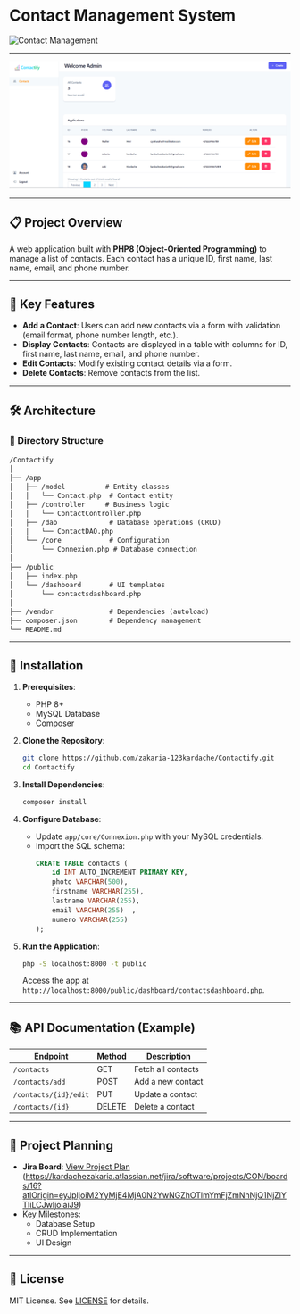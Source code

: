 # Contact Management System  

![Contact Management](https://maghreb.simplonline.co/_next/image?url=https%3A%2F%2Fsimplonline-v3-prod.s3.eu-west-3.amazonaws.com%2Fmedia%2Fimage%2Fjpg%2Fpasos-gestion-contactos-6769c6ce381a4566358176.jpg&w=1280&q=75)  

---


![Contact Management Screenshot](./contact-screenshot.png) 

---


## 📋 Project Overview  
A web application built with **PHP8 (Object-Oriented Programming)** to manage a list of contacts. Each contact has a unique ID, first name, last name, email, and phone number.  

---

## 🚀 Key Features  
- **Add a Contact**: Users can add new contacts via a form with validation (email format, phone number length, etc.).  
- **Display Contacts**: Contacts are displayed in a table with columns for ID, first name, last name, email, and phone number.   
- **Edit Contacts**: Modify existing contact details via a form.  
- **Delete Contacts**: Remove contacts from the list.  

---

## 🛠️ Architecture  

### 📂 Directory Structure  
```  
/Contactify  
│  
├── /app  
│   ├── /model          # Entity classes  
│   │   └── Contact.php  # Contact entity  
│   ├── /controller     # Business logic  
│   │   └── ContactController.php  
│   ├── /dao             # Database operations (CRUD)  
│   │   └── ContactDAO.php  
│   └── /core            # Configuration  
│       └── Connexion.php # Database connection  
│  
├── /public             
│   ├── index.php         
│   └── /dashboard       # UI templates  
│       └── contactsdashboard.php  
│  
├── /vendor              # Dependencies (autoload)  
├── composer.json        # Dependency management  
└── README.md  
```  

---

## 🔧 Installation  
1. **Prerequisites**:  
   - PHP 8+  
   - MySQL Database  
   - Composer  

2. **Clone the Repository**:  
   ```bash  
   git clone https://github.com/zakaria-123kardache/Contactify.git  
   cd Contactify  
   ```  

3. **Install Dependencies**:  
   ```bash  
   composer install  
   ```  

4. **Configure Database**:  
   - Update `app/core/Connexion.php` with your MySQL credentials.  
   - Import the SQL schema:  
     ```sql  
     CREATE TABLE contacts (  
         id INT AUTO_INCREMENT PRIMARY KEY,  
         photo VARCHAR(500),  
         firstname VARCHAR(255),  
         lastname VARCHAR(255),  
         email VARCHAR(255)  ,
         numero VARCHAR(255) 
     );  
     ```  

5. **Run the Application**:  
   ```bash  
   php -S localhost:8000 -t public  
   ```  
   Access the app at `http://localhost:8000/public/dashboard/contactsdashboard.php`.  

---

## 📚 API Documentation (Example)  
| Endpoint              | Method | Description              |  
|-----------------------|--------|--------------------------|  
| `/contacts`           | GET    | Fetch all contacts       |  
| `/contacts/add`       | POST   | Add a new contact        |  
| `/contacts/{id}/edit` | PUT    | Update a contact         |  
| `/contacts/{id}`      | DELETE | Delete a contact         |  

---

## 📅 Project Planning  
- **Jira Board**: [View Project Plan](https://kardachezakaria.atlassian.net/jira/software/projects/CON/boards/16?atlOrigin=eyJpIjoiM2YyMjE4MjA0N2YwNGZhOTlmYmFjZmNhNjQ1NjZlYTIiLCJwIjoiaiJ9) (https://kardachezakaria.atlassian.net/jira/software/projects/CON/boards/16?atlOrigin=eyJpIjoiM2YyMjE4MjA0N2YwNGZhOTlmYmFjZmNhNjQ1NjZlYTIiLCJwIjoiaiJ9)  
- Key Milestones:  
  - Database Setup  
  - CRUD Implementation  
  - UI Design  



---

## 📜 License  
MIT License. See [LICENSE](LICENSE) for details.  


